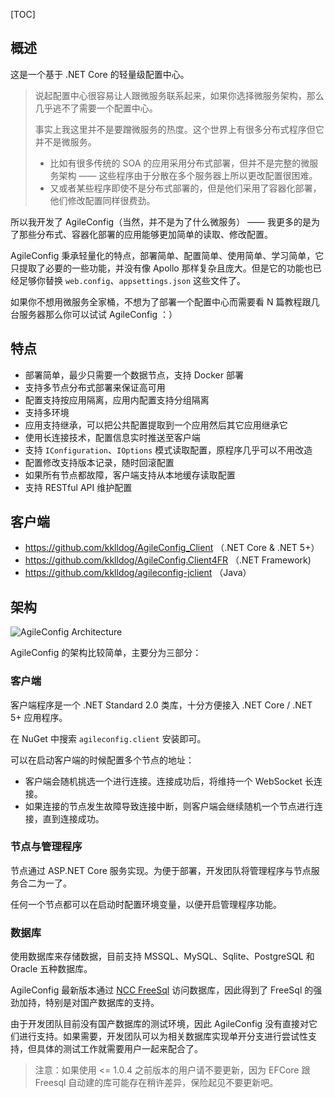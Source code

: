 [TOC]

## 概述

这是一个基于 .NET Core 的轻量级配置中心。

> 说起配置中心很容易让人跟微服务联系起来，如果你选择微服务架构，那么几乎逃不了需要一个配置中心。
> 
> 事实上我这里并不是要蹭微服务的热度。这个世界上有很多分布式程序但它并不是微服务。
> 
> - 比如有很多传统的 SOA 的应用采用分布式部署，但并不是完整的微服务架构 —— 这些程序由于分散在多个服务器上所以更改配置很困难。
> - 又或者某些程序即使不是分布式部署的，但是他们采用了容器化部署，他们修改配置同样很费劲。

所以我开发了 AgileConfig（当然，并不是为了什么微服务） —— 我更多的是为了那些分布式、容器化部署的应用能够更加简单的读取、修改配置。

AgileConfig 秉承轻量化的特点，部署简单、配置简单、使用简单、学习简单，它只提取了必要的一些功能，并没有像 Apollo 那样复杂且庞大。但是它的功能也已经足够你替换 `web.config`、`appsettings.json` 这些文件了。

如果你不想用微服务全家桶，不想为了部署一个配置中心而需要看 N 篇教程跟几台服务器那么你可以试试 AgileConfig ：）

## 特点

- 部署简单，最少只需要一个数据节点，支持 Docker 部署 
- 支持多节点分布式部署来保证高可用 
- 配置支持按应用隔离，应用内配置支持分组隔离 
- 支持多环境 
- 应用支持继承，可以把公共配置提取到一个应用然后其它应用继承它 
- 使用长连接技术，配置信息实时推送至客户端 
- 支持 `IConfiguration`、`IOptions` 模式读取配置，原程序几乎可以不用改造 
- 配置修改支持版本记录，随时回滚配置 
- 如果所有节点都故障，客户端支持从本地缓存读取配置 
- 支持 RESTful API 维护配置

## 客户端

- https://github.com/kklldog/AgileConfig_Client （.NET Core & .NET 5+）
- https://github.com/kklldog/AgileConfig.Client4FR （.NET Framework)
- https://github.com/kklldog/agileconfig-jclient （Java）

## 架构

![AgileConfig Architecture](/articles/projects/agileconfig/assets/architecture.png)

AgileConfig 的架构比较简单，主要分为三部分：

### 客户端

客户端程序是一个 .NET Standard 2.0 类库，十分方便接入 .NET Core / .NET 5+ 应用程序。

在 NuGet 中搜索 `agileconfig.client` 安装即可。

可以在启动客户端的时候配置多个节点的地址：

- 客户端会随机挑选一个进行连接。连接成功后，将维持一个 WebSocket 长连接。 
- 如果连接的节点发生故障导致连接中断，则客户端会继续随机一个节点进行连接，直到连接成功。

### 节点与管理程序

节点通过 ASP.NET Core 服务实现。为便于部署，开发团队将管理程序与节点服务合二为一了。

任何一个节点都可以在启动时配置环境变量，以便开启管理程序功能。

### 数据库

使用数据库来存储数据，目前支持 MSSQL、MySQL、Sqlite、PostgreSQL 和 Oracle 五种数据库。

AgileConfig 最新版本通过 [NCC FreeSql](https://ncc.work/projects/freesql) 访问数据库，因此得到了 FreeSql 的强劲加持，特别是对国产数据库的支持。

由于开发团队目前没有国产数据库的测试环境，因此 AgileConfig 没有直接对它们进行支持。如果需要，开发团队可以为相关数据库实现单开分支进行尝试性支持，但具体的测试工作就需要用户一起来配合了。

> 注意：如果使用 <= 1.0.4 之前版本的用户请不要更新，因为 EFCore 跟 Freesql 自动建的库可能存在稍许差异，保险起见不要更新吧。